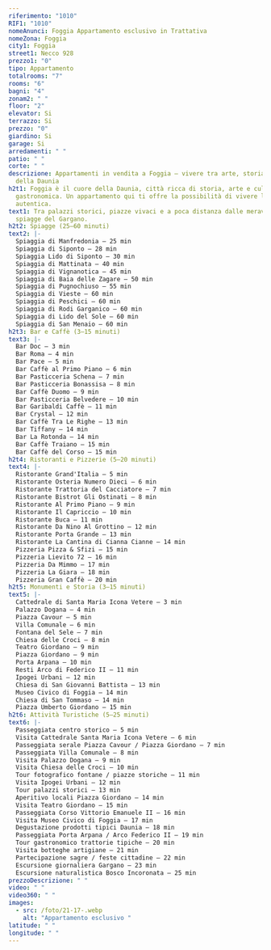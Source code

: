 ```yaml
---
riferimento: "1010"
RIF1: "1010"
nomeAnunci: Foggia Appartamento esclusivo in Trattativa
nomeZona: Foggia
city1: Foggia
street1: Necco 928
prezzo1: "0"
tipo: Appartamento
totalrooms: "7"
rooms: "6"
bagni: "4"
zonam2: " "
floor: "2"
elevator: Si
terrazzo: Si
prezzo: "0"
giardino: Si
garage: Si
arredamenti: " "
patio: " "
corte: " "
descrizione: Appartamenti in vendita a Foggia – vivere tra arte, storia e sapori
  della Daunia
h2t1: Foggia è il cuore della Daunia, città ricca di storia, arte e cultura
  gastronomica. Un appartamento qui ti offre la possibilità di vivere la Puglia
  autentica.
text1: Tra palazzi storici, piazze vivaci e a poca distanza dalle meravigliose
  spiagge del Gargano.
h2t2: Spiagge (25–60 minuti)
text2: |-
  Spiaggia di Manfredonia – 25 min
  Spiaggia di Siponto – 28 min
  Spiaggia Lido di Siponto – 30 min
  Spiaggia di Mattinata – 40 min
  Spiaggia di Vignanotica – 45 min
  Spiaggia di Baia delle Zagare – 50 min
  Spiaggia di Pugnochiuso – 55 min
  Spiaggia di Vieste – 60 min
  Spiaggia di Peschici – 60 min
  Spiaggia di Rodi Garganico – 60 min
  Spiaggia di Lido del Sole – 60 min
  Spiaggia di San Menaio – 60 min
h2t3: Bar e Caffè (3–15 minuti)
text3: |-
  Bar Doc – 3 min
  Bar Roma – 4 min
  Bar Pace – 5 min
  Bar Caffè al Primo Piano – 6 min
  Bar Pasticceria Schena – 7 min
  Bar Pasticceria Bonassisa – 8 min
  Bar Caffè Duomo – 9 min
  Bar Pasticceria Belvedere – 10 min
  Bar Garibaldi Caffè – 11 min
  Bar Crystal – 12 min
  Bar Caffè Tra Le Righe – 13 min
  Bar Tiffany – 14 min
  Bar La Rotonda – 14 min
  Bar Caffè Traiano – 15 min
  Bar Caffè del Corso – 15 min
h2t4: Ristoranti e Pizzerie (5–20 minuti)
text4: |-
  Ristorante Grand'Italia – 5 min
  Ristorante Osteria Numero Dieci – 6 min
  Ristorante Trattoria del Cacciatore – 7 min
  Ristorante Bistrot Gli Ostinati – 8 min
  Ristorante Al Primo Piano – 9 min
  Ristorante Il Capriccio – 10 min
  Ristorante Buca – 11 min
  Ristorante Da Nino Al Grottino – 12 min
  Ristorante Porta Grande – 13 min
  Ristorante La Cantina di Cianna Cianne – 14 min
  Pizzeria Pizza & Sfizi – 15 min
  Pizzeria Lievito 72 – 16 min
  Pizzeria Da Mimmo – 17 min
  Pizzeria La Giara – 18 min
  Pizzeria Gran Caffè – 20 min
h2t5: Monumenti e Storia (3–15 minuti)
text5: |-
  Cattedrale di Santa Maria Icona Vetere – 3 min
  Palazzo Dogana – 4 min
  Piazza Cavour – 5 min
  Villa Comunale – 6 min
  Fontana del Sele – 7 min
  Chiesa delle Croci – 8 min
  Teatro Giordano – 9 min
  Piazza Giordano – 9 min
  Porta Arpana – 10 min
  Resti Arco di Federico II – 11 min
  Ipogei Urbani – 12 min
  Chiesa di San Giovanni Battista – 13 min
  Museo Civico di Foggia – 14 min
  Chiesa di San Tommaso – 14 min
  Piazza Umberto Giordano – 15 min
h2t6: Attività Turistiche (5–25 minuti)
text6: |-
  Passeggiata centro storico – 5 min
  Visita Cattedrale Santa Maria Icona Vetere – 6 min
  Passeggiata serale Piazza Cavour / Piazza Giordano – 7 min
  Passeggiata Villa Comunale – 8 min
  Visita Palazzo Dogana – 9 min
  Visita Chiesa delle Croci – 10 min
  Tour fotografico fontane / piazze storiche – 11 min
  Visita Ipogei Urbani – 12 min
  Tour palazzi storici – 13 min
  Aperitivo locali Piazza Giordano – 14 min
  Visita Teatro Giordano – 15 min
  Passeggiata Corso Vittorio Emanuele II – 16 min
  Visita Museo Civico di Foggia – 17 min
  Degustazione prodotti tipici Daunia – 18 min
  Passeggiata Porta Arpana / Arco Federico II – 19 min
  Tour gastronomico trattorie tipiche – 20 min
  Visita botteghe artigiane – 21 min
  Partecipazione sagre / feste cittadine – 22 min
  Escursione giornaliera Gargano – 23 min
  Escursione naturalistica Bosco Incoronata – 25 min
prezzoDescrizione: " "
video: " "
video360: " "
images:
  - src: /foto/21-17-.webp
    alt: "Appartamento esclusivo "
latitude: " "
longitude: " "
---
```

